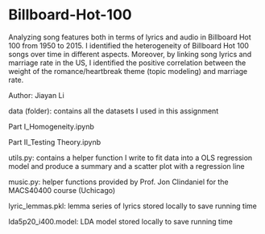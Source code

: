 # Billboard-Hot-100
Analyzing song features both in terms of lyrics and audio in Billboard Hot 100 from 1950 to 2015. I identified the heterogeneity of Billboard Hot 100 songs over time in different aspects. Moreover, by linking song lyrics and marriage rate in the US, I identified the positive correlation between the weight of the romance/heartbreak theme (topic modeling) and marriage rate.

Author: Jiayan Li

data (folder): contains all the datasets I used in this assignment

Part I_Homogeneity.ipynb

Part II_Testing Theory.ipynb 

utils.py: contains a helper function I write to fit data into a OLS regression model and produce a summary and a scatter plot with a regression line

music.py: helper functions provided by Prof. Jon Clindaniel for the MACS40400 course (Uchicago)

lyric_lemmas.pkl: lemma series of lyrics stored locally to save running time

lda5p20_i400.model: LDA model stored locally to save running time